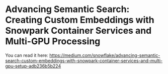 # Advancing Semantic Search: Creating Custom Embeddings with Snowpark Container Services and Multi-GPU Processing

You can read it here: https://medium.com/snowflake/advancing-semantic-search-custom-embeddings-with-snowpark-container-services-and-multi-gpu-setup-adb236b5b224
